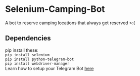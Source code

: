 # Selenium-Camping-Bot
A bot to reserve camping locations that always get reserved >:(

## Dependencies
pip install these: </br>
`pip install selenium` </br>
`pip install python-telegram-bot` </br>
`pip install webdriver-manager` </br>
Learn how to setup your Telegram Bot [here](https://sendpulse.com/knowledge-base/chatbot/create-telegram-chatbot) </br>
